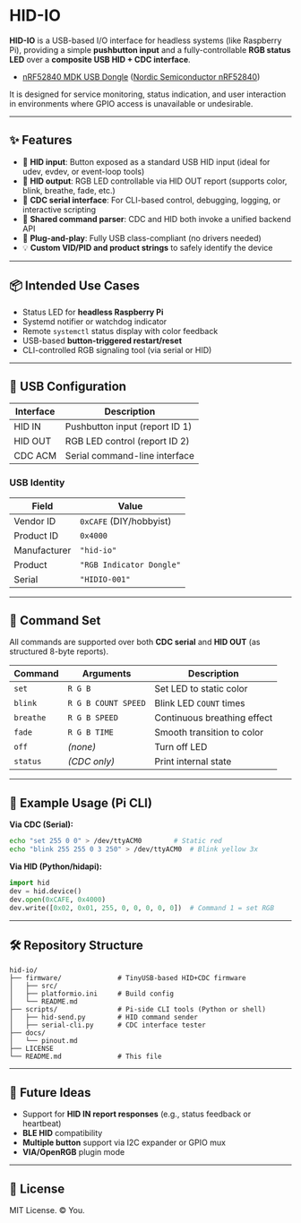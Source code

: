 # HID-IO

**HID-IO** is a USB-based I/O interface for headless systems (like Raspberry Pi), providing a simple **pushbutton input** and a fully-controllable **RGB status LED** over a **composite USB HID + CDC interface**.

- [nRF52840 MDK USB Dongle](https://wiki.makerdiary.com/nrf52840-mdk-usb-dongle/) ([Nordic Semiconductor nRF52840](https://www.nordicsemi.com/Products/nRF52840))

It is designed for service monitoring, status indication, and user interaction in environments where GPIO access is unavailable or undesirable.

---

## ✨ Features

- 🔘 **HID input**: Button exposed as a standard USB HID input (ideal for udev, evdev, or event-loop tools)
- 🌈 **HID output**: RGB LED controllable via HID OUT report (supports color, blink, breathe, fade, etc.)
- 💬 **CDC serial interface**: For CLI-based control, debugging, logging, or interactive scripting
- 🔧 **Shared command parser**: CDC and HID both invoke a unified backend API
- 🔌 **Plug-and-play**: Fully USB class-compliant (no drivers needed)
- 💡 **Custom VID/PID and product strings** to safely identify the device

---

## 📦 Intended Use Cases

- Status LED for **headless Raspberry Pi**
- Systemd notifier or watchdog indicator
- Remote `systemctl` status display with color feedback
- USB-based **button-triggered restart/reset**
- CLI-controlled RGB signaling tool (via serial or HID)

---

## 🧱 USB Configuration

| Interface | Description                    |
|-----------|--------------------------------|
| HID IN    | Pushbutton input (report ID 1) |
| HID OUT   | RGB LED control (report ID 2)  |
| CDC ACM   | Serial command-line interface  |

### USB Identity

| Field         | Value                        |
|---------------|------------------------------|
| Vendor ID     | `0xCAFE` (DIY/hobbyist)      |
| Product ID    | `0x4000`                     |
| Manufacturer  | `"hid-io"`                   |
| Product       | `"RGB Indicator Dongle"`     |
| Serial        | `"HIDIO-001"`                |

---

## 🔧 Command Set

All commands are supported over both **CDC serial** and **HID OUT** (as structured 8-byte reports).

| Command   | Arguments             | Description                        |
|-----------|-----------------------|------------------------------------|
| `set`     | `R G B`               | Set LED to static color            |
| `blink`   | `R G B COUNT SPEED`   | Blink LED `COUNT` times            |
| `breathe` | `R G B SPEED`         | Continuous breathing effect        |
| `fade`    | `R G B TIME`          | Smooth transition to color         |
| `off`     | *(none)*              | Turn off LED                       |
| `status`  | *(CDC only)*          | Print internal state               |

---

## 🧰 Example Usage (Pi CLI)

**Via CDC (Serial):**
```bash
echo "set 255 0 0" > /dev/ttyACM0        # Static red
echo "blink 255 255 0 3 250" > /dev/ttyACM0  # Blink yellow 3x
```

**Via HID (Python/hidapi):**
```python
import hid
dev = hid.device()
dev.open(0xCAFE, 0x4000)
dev.write([0x02, 0x01, 255, 0, 0, 0, 0, 0])  # Command 1 = set RGB
```

---

## 🛠 Repository Structure

```
hid-io/
├── firmware/              # TinyUSB-based HID+CDC firmware
│   ├── src/
│   ├── platformio.ini     # Build config
│   └── README.md
├── scripts/               # Pi-side CLI tools (Python or shell)
│   ├── hid-send.py        # HID command sender
│   ├── serial-cli.py      # CDC interface tester
├── docs/
│   └── pinout.md
├── LICENSE
└── README.md              # This file
```

---

## 🧠 Future Ideas

- Support for **HID IN report responses** (e.g., status feedback or heartbeat)
- **BLE HID** compatibility
- **Multiple button** support via I2C expander or GPIO mux
- **VIA/OpenRGB** plugin mode

---

## 🧾 License

MIT License. © You.
